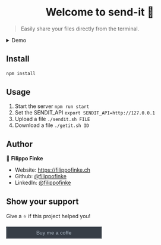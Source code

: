 <h1 align="center">Welcome to send-it 👋</h1>
<p>
</p>

> Easily share your files directly from the terminal.

<details>
 <summary>Demo</summary>
 
 <p align="center">
  <img src="https://user-images.githubusercontent.com/37296364/124899622-9925ed00-dfe0-11eb-9e27-cd83472d447f.gif" alt="Demo">
 </p>
</details>

## Install

```sh
npm install
```

## Usage
1. Start the server ```npm run start```
2. Set the SENDIT_API ```export SENDIT_API=http://127.0.0.1```
3. Upload a file ```./sendit.sh FILE```
4. Download a file ```./getit.sh ID```

## Author

👤 **Filippo Finke**

* Website: https://filippofinke.ch
* Github: [@filippofinke](https://github.com/filippofinke)
* LinkedIn: [@filippofinke](https://linkedin.com/in/filippofinke)

## Show your support

Give a ⭐️ if this project helped you!

<a href="https://www.buymeacoffee.com/filippofinke">
  <img src="https://github.com/filippofinke/filippofinke/raw/main/images/buymeacoffe.png" alt="Buy Me A McFlurry">
</a>
